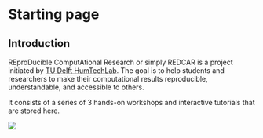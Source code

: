 # Starting page

## Introduction

REproDucible ComputAtional Research or simply REDCAR is a project initiated by [TU Delft HumTechLab](https://www.tudelft.nl/en/tpm/about-the-faculty/departments/multi-actor-systems/research/humtech-lab/humtech-lab/). The goal is to help students and researchers to make their computational results reproducible, understandable, and accessible to others.

It consists of a series of 3 hands-on workshops and interactive tutorials that are stored here.

![](.gitbook/assets/project_idea.png)

